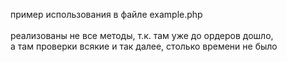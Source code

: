 пример использования в файле example.php<BR>
<BR>
реализованы не все методы, т.к. там уже до ордеров дошло, <BR>
а там проверки всякие и так далее, столько времени не было
